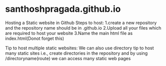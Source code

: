 # santhoshpragada.github.io
Hosting a Static website in Github 
Steps to host:
1.create a new repository and the repository name should be in <username>.github.io
2.Upload all your files which are required to host your website
3.Name the main html file as index.html(Donot forget this)
  
  
Tip to host multiple static websites:
We can also use directory tip to host many static sites i.e., create  directories in the repository and by using /directoryname(route) we can  access many static web pages
